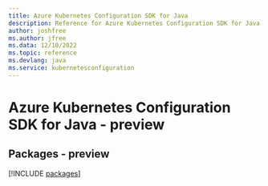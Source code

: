 ```yaml
---
title: Azure Kubernetes Configuration SDK for Java
description: Reference for Azure Kubernetes Configuration SDK for Java
author: joshfree
ms.author: jfree
ms.data: 12/10/2022
ms.topic: reference
ms.devlang: java
ms.service: kubernetesconfiguration
---
```

# Azure Kubernetes Configuration SDK for Java - preview
## Packages - preview
[!INCLUDE [packages](kubernetes-configuration-index.md)]